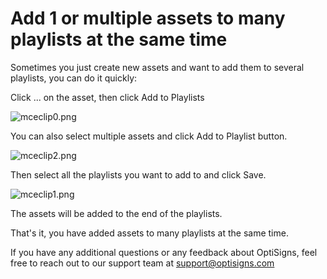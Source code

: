 # Add 1 or multiple assets to many playlists at the same time

Sometimes you just create new assets and want to add them to several playlists, you can do it quickly:

Click ... on the asset, then click Add to Playlists

![mceclip0.png](https://support.optisigns.com/hc/article_attachments/4404608925843)

You can also select multiple assets and click Add to Playlist button.

![mceclip2.png](https://support.optisigns.com/hc/article_attachments/4404616134675)

Then select all the playlists you want to add to and click Save.

![mceclip1.png](https://support.optisigns.com/hc/article_attachments/4404616130579)

The assets will be added to the end of the playlists.

That's it, you have added assets to many playlists at the same time.

If you have any additional questions or any feedback about OptiSigns, feel free to reach out to our support team at [support@optisigns.com](mailto:support@optisigns.com)